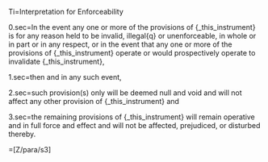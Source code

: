Ti=Interpretation for Enforceability

0.sec=In the event any one or more of the provisions of {_this_instrument} is for any reason held to be invalid, illegal{q} or unenforceable, in whole or in part or in any respect, or in the event that any one or more of the provisions of {_this_instrument} operate or would prospectively operate to invalidate {_this_instrument},

1.sec=then and in any such event,

2.sec=such provision(s) only will be deemed null and void and will not affect any other provision of {_this_instrument} and

3.sec=the remaining provisions of {_this_instrument} will remain operative and in full force and effect and will not be affected, prejudiced, or disturbed thereby.


=[Z/para/s3]